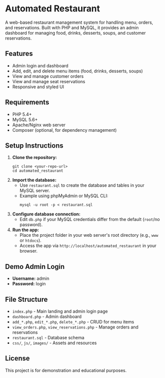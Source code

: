 # Automated Restaurant

A web-based restaurant management system for handling menu, orders, and reservations. Built with PHP and MySQL, it provides an admin dashboard for managing food, drinks, desserts, soups, and customer reservations.

## Features
- Admin login and dashboard
- Add, edit, and delete menu items (food, drinks, desserts, soups)
- View and manage customer orders
- View and manage seat reservations
- Responsive and styled UI

## Requirements
- PHP 5.4+
- MySQL 5.6+
- Apache/Nginx web server
- Composer (optional, for dependency management)

## Setup Instructions
1. **Clone the repository:**
   ```
   git clone <your-repo-url>
   cd automated_restaurant
   ```
2. **Import the database:**
   - Use `restaurant.sql` to create the database and tables in your MySQL server.
   - Example using phpMyAdmin or MySQL CLI:
     ```
     mysql -u root -p < restaurant.sql
     ```
3. **Configure database connection:**
   - Edit `db.php` if your MySQL credentials differ from the default (`root`/no password).
4. **Run the app:**
   - Place the project folder in your web server's root directory (e.g., `www` or `htdocs`).
   - Access the app via `http://localhost/automated_restaurant` in your browser.

## Demo Admin Login
- **Username:** admin
- **Password:** login

## File Structure
- `index.php` - Main landing and admin login page
- `dashboard.php` - Admin dashboard
- `add_*.php`, `edit_*.php`, `delete_*.php` - CRUD for menu items
- `view_orders.php`, `view_reservations.php` - Manage orders and reservations
- `restaurant.sql` - Database schema
- `css/`, `js/`, `images/` - Assets and resources

## License
This project is for demonstration and educational purposes. 